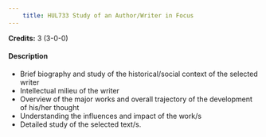 ```yaml
---
    title: HUL733 Study of an Author/Writer in Focus
---
```

**Credits:** 3 (3-0-0)



#### Description 

- Brief biography and study of the historical/social context of the selected writer
- Intellectual milieu of the writer
- Overview of the major works and overall trajectory of the development of his/her thought
- Understanding the influences and impact of the work/s
- Detailed study of the selected text/s.
